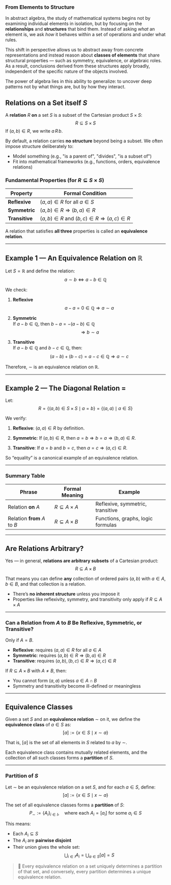 ### From Elements to Structure

In abstract algebra, the study of mathematical systems begins not by examining individual elements in isolation, but by focusing on the **relationships** and **structures** that bind them. Instead of asking *what* an element is, we ask *how* it behaves within a set of operations and under what rules.

This shift in perspective allows us to abstract away from concrete representations and instead reason about **classes of elements** that share structural properties — such as symmetry, equivalence, or algebraic roles. As a result, conclusions derived from these structures apply broadly, independent of the specific nature of the objects involved.

The power of algebra lies in this ability to generalize: to uncover deep patterns not by what things are, but by how they interact.

## Relations on a Set itself $S$

A **relation** $R$ **on** a set $S$ is a subset of the Cartesian product $S \times S$:
$$
R \subseteq S \times S
$$
If $(a,b) \in R$, we write $a\,R\,b$.

By default, a relation carries **no structure** beyond being a subset. We often impose structure deliberately to:

- Model something (e.g., "is a parent of", "divides", "is a subset of")
- Fit into mathematical frameworks (e.g., functions, orders, equivalence relations)

### Fundamental Properties (for $R \subseteq S \times S$)

| Property       | Formal Condition                                             |
|----------------|--------------------------------------------------------------|
| **Reflexive**  | $(a,a) \in R$ for all $a \in S$                               |
| **Symmetric**  | $(a,b) \in R \Rightarrow (b,a) \in R$                         |
| **Transitive** | $(a,b) \in R$ and $(b,c) \in R \Rightarrow (a,c) \in R$       |

A relation that satisfies **all three** properties is called an **equivalence relation**.

---

## Example 1 — An Equivalence Relation on $\mathbb{R}$

Let $S = \mathbb{R}$ and define the relation:
$$
a \sim b \iff a - b \in \mathbb{Q}
$$

We check:

1. **Reflexive**  
   $$a - a = 0 \in \mathbb{Q} \Rightarrow a \sim a$$

2. **Symmetric**  
   If $a - b \in \mathbb{Q}$, then $b - a = -(a - b) \in \mathbb{Q}$  
   $$\Rightarrow b \sim a$$

3. **Transitive**  
   If $a - b \in \mathbb{Q}$ and $b - c \in \mathbb{Q}$, then:
   $$(a - b) + (b - c) = a - c \in \mathbb{Q} \Rightarrow a \sim c$$

Therefore, $\sim$ is an equivalence relation on $\mathbb{R}$.

---

## Example 2 — The Diagonal Relation $=$

Let:
$$
R = \{(a, b) \in S \times S \mid a = b\} = \{(a, a) \mid a \in S\}
$$

We verify:

1. **Reflexive**: $(a,a) \in R$ by definition.

2. **Symmetric**: If $(a,b) \in R$, then $a = b \Rightarrow b = a \Rightarrow (b,a) \in R$.

3. **Transitive**: If $a = b$ and $b = c$, then $a = c \Rightarrow (a,c) \in R$.

So “equality” is a canonical example of an equivalence relation.

---

### Summary Table

| Phrase                          | Formal Meaning           | Example                          |
|----------------------------------|--------------------------|----------------------------------|
| Relation **on** $A$             | $R \subseteq A \times A$ | Reflexive, symmetric, transitive |
| Relation **from** $A$ to $B$    | $R \subseteq A \times B$ | Functions, graphs, logic formulas |

---

## Are Relations Arbitrary?

Yes — in general, **relations are arbitrary subsets** of a Cartesian product:
$$
R \subseteq A \times B
$$

That means you can define **any** collection of ordered pairs $(a,b)$ with $a \in A$, $b \in B$, and that collection is a relation.

- There’s **no inherent structure** unless you impose it
- Properties like reflexivity, symmetry, and transitivity only apply if $R \subseteq A \times A$

---

### Can a Relation from $A$ to $B$ Be Reflexive, Symmetric, or Transitive?

Only if $A = B$.

- **Reflexive**: requires $(a,a) \in R$ for all $a \in A$
- **Symmetric**: requires $(a,b) \in R \Rightarrow (b,a) \in R$
- **Transitive**: requires $(a,b), (b,c) \in R \Rightarrow (a,c) \in R$

If $R \subseteq A \times B$ with $A \neq B$, then:

- You cannot form $(a,a)$ unless $a \in A \cap B$
- Symmetry and transitivity become ill-defined or meaningless

---

## Equivalence Classes

Given a set $S$ and an **equivalence relation** $\sim$ on it, we define the **equivalence class** of $a \in S$ as:
$$
[a] := \{x \in S \mid x \sim a\}
$$

That is, $[a]$ is the set of all elements in $S$ related to $a$ by $\sim$.

Each equivalence class contains mutually related elements, and the collection of all such classes forms a **partition** of $S$.

---

### Partition of $S$

Let $\sim$ be an equivalence relation on a set $S$, and for each $a \in S$, define:
$$
[a] := \{x \in S \mid x \sim a\}
$$

The set of all equivalence classes forms a **partition** of $S$:
$$
P_{\sim} := \{A_i\}_{i \in I}, \quad \text{where each } A_i = [a_i] \text{ for some } a_i \in S
$$

This means:
- Each $A_i \subseteq S$
- The $A_i$ are **pairwise disjoint**
- Their union gives the whole set:
$$
\bigcup_{i \in I} A_i = \bigcup_{a \in S} [a] = S
$$

> 📝 Every equivalence relation on a set uniquely determines a partition of that set, and conversely, every partition determines a unique equivalence relation.
